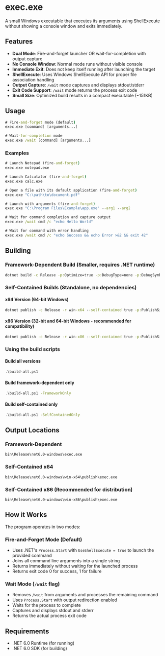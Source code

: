 # exec.exe

A small Windows executable that executes its arguments using ShellExecute without showing a console window and exits immediately.

## Features

- **Dual Mode**: Fire-and-forget launcher OR wait-for-completion with output capture
- **No Console Window**: Normal mode runs without visible console
- **Immediate Exit**: Does not keep itself running after launching the target
- **ShellExecute**: Uses Windows ShellExecute API for proper file association handling
- **Output Capture**: `/wait` mode captures and displays stdout/stderr
- **Exit Code Support**: `/wait` mode returns the process exit code
- **Small Size**: Optimized build results in a compact executable (~151KB)

## Usage

```cmd
# Fire-and-forget mode (default)
exec.exe [command] [arguments...]

# Wait-for-completion mode
exec.exe /wait [command] [arguments...]
```

### Examples

```cmd
# Launch Notepad (fire-and-forget)
exec.exe notepad.exe

# Launch Calculator (fire-and-forget)
exec.exe calc.exe

# Open a file with its default application (fire-and-forget)
exec.exe "C:\path\to\document.pdf"

# Launch with arguments (fire-and-forget)
exec.exe "C:\Program Files\Example\app.exe" --arg1 --arg2

# Wait for command completion and capture output
exec.exe /wait cmd /c "echo Hello World"

# Wait for command with error handling
exec.exe /wait cmd /c "echo Success && echo Error >&2 && exit 42"
```

## Building

### Framework-Dependent Build (Smaller, requires .NET runtime)
```cmd
dotnet build -c Release -p:Optimize=true -p:DebugType=none -p:DebugSymbols=false
```

### Self-Contained Builds (Standalone, no dependencies)

#### x64 Version (64-bit Windows)
```cmd
dotnet publish -c Release -r win-x64 --self-contained true -p:PublishSingleFile=true -p:PublishTrimmed=true
```

#### x86 Version (32-bit and 64-bit Windows - recommended for compatibility)
```cmd
dotnet publish -c Release -r win-x86 --self-contained true -p:PublishSingleFile=true -p:PublishTrimmed=true
```

### Using the build scripts

#### Build all versions
```cmd
.\build-all.ps1
```

#### Build framework-dependent only
```cmd
.\build-all.ps1 -FrameworkOnly
```

#### Build self-contained only
```cmd
.\build-all.ps1 -SelfContainedOnly
```

## Output Locations

### Framework-Dependent
```
bin\Release\net6.0-windows\exec.exe
```

### Self-Contained x64
```
bin\Release\net6.0-windows\win-x64\publish\exec.exe
```

### Self-Contained x86 (Recommended for distribution)
```
bin\Release\net6.0-windows\win-x86\publish\exec.exe
```

## How it Works

The program operates in two modes:

### Fire-and-Forget Mode (Default)
- Uses .NET's `Process.Start` with `UseShellExecute = true` to launch the provided command
- Joins all command line arguments into a single string
- Returns immediately without waiting for the launched process
- Returns exit code 0 for success, 1 for failure

### Wait Mode (`/wait` flag)
- Removes `/wait` from arguments and processes the remaining command
- Uses `Process.Start` with output redirection enabled
- Waits for the process to complete
- Captures and displays stdout and stderr
- Returns the actual process exit code

## Requirements

- .NET 6.0 Runtime (for running)
- .NET 6.0 SDK (for building) 